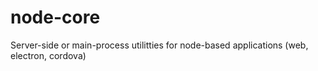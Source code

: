 # node-core
Server-side or main-process utilitties for node-based applications (web, electron, cordova)
